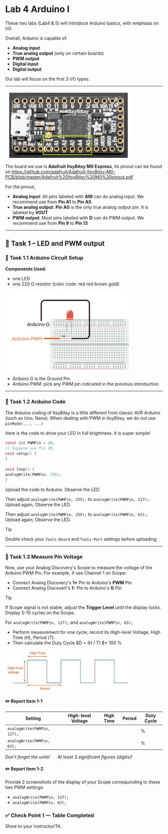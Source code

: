# Lab 4 Arduino I

These two labs (Lab4 & 5) will introduce Arduino basics, with emphasis on I/O.

Overall, Arduino is capable of:

* **Analog input** 
* **True analog output** (only on certain boards)
* **PWM output** 
* **Digital input**
* **Digital output**

Our lab will focus on the first 3 I/O types.

----------
<img src="Pic/m0pic.png" width="400">

The board we use is **Adafruit ItsyBitsy M0 Express**,
Its pinout can be found on 
https://github.com/adafruit/Adafruit-ItsyBitsy-M0-PCB/blob/master/Adafruit%20ItsyBitsy%20M0%20pinout.pdf 

For the pinout,

* **Analog input**: All pins labeled with **AIN** can do analog input. We recommend use from **Pin A1** to **Pin A5**.
* **True analog output**: **Pin A0** is the only true analog output pin. It is labeled by **VOUT**
* **PWM output**: Most pins labeled with **D** can do PWM output. We recommend use from **Pin 9** to **Pin 13** 

----
## :dart: Task 1 – LED and PWM output
### 📌 Task 1.1 Arduino Circuit Setup
**Components Used:**
* one LED
* one 220 Ω resistor (color code: red red brown gold)

<img src="Pic/ledplace.png" width="400">

* Arduino G is the Ground Pin
* Arduino PWM: pick any PWM pin indicated in the previous introduction 

---------

### 📌 Task 1.2 Arduino Code
The Arduino coding of ItsyBitsy is a little different from classic AVR Arduino (such as Uno,
Nano). When dealing with PWM in ItsyBitsy, we do not use ```pinMode(..., ...)```

Here is the code to drive your LED in full brightness. It is super simple!
```c
const int PWMPin = 10;
// Suppose use Pin 10.
void setup() {
}

void loop() {
analogWrite(PWMPin, 255);
}
```
Upload the code to Arduino. Observe the LED.

Then adjust ```analogWrite(PWMPin, 255);``` to ```analogWrite(PWMPin, 127);```. Upload again, Observe the LED.

Then adjust ```analogWrite(PWMPin, 255);``` to ```analogWrite(PWMPin, 63);```. Upload again, Observe the LED.

> [!TIP]
> Double check your `Tools-Board` and `Tools-Port` settings before uploading  

----

### 📌 Task 1.3 Measure Pin Voltage
Now, use your Analog Discovery's Scope to measure the voltage of the Arduino PWM Pin. For example, if use Channel 1 on Scope:
* Connect Analog Discovery's **1+** Pin to Arduino's **PWM** Pin
* Connect Analog Discovert's **1-** Pin to Arduino's **G** Pin

> [!TIP]
> If Scope signal is not stable, adjust the **Trigger Level** until the display locks.  
> Display 5-10 cycles on the Scope.

For ```analogWrite(PWMPin, 127);``` and ```analogWrite(PWMPin, 63);``` 
* Perform measurement for one cycle, record its High-level Voltage, High Time ($H$), Period ($T$).
* Then calculate the Duty Cycle $D = (H / T) $× 100 %
  
<img src="Pic/pwmmeasure.png" width="400">

#### :pencil2:  Report Item 1-1

| Setting | High-level Voltage | High Time  | Period | Duty Cycle |
| ------- | ------- | ------- |  ------- |  ------- | 
| ```analogWrite(PWMPin, 127);```      |                               |                    |                    |          %    |
| ```analogWrite(PWMPin, 63);```       |                               |                    |                     |        %     |


*Don’t forget the units!*  &nbsp;&nbsp;&nbsp;&nbsp; *At least 3 significant figures (digits)!*
 

#### :pencil2:  Report Item 1-2

Provide 2 screenshots of the display of your Scope corresponding to these two PWM settings:
* ```analogWrite(PWMPin, 127);```
* ```analogWrite(PWMPin, 63);```

### ✅ Check Point 1 — Table Completed

Show to your instructor/TA.








